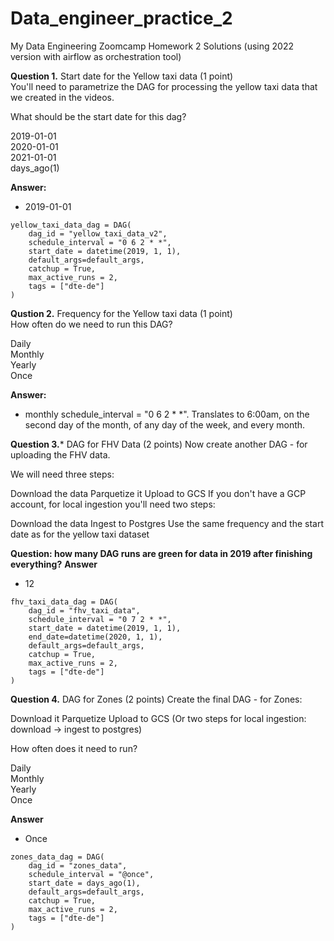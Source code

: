 # Data_engineer_practice_2
My Data Engineering Zoomcamp Homework 2 Solutions (using 2022 version with airflow as orchestration tool) 

**Question 1.**
Start date for the Yellow taxi data (1 point)  
You'll need to parametrize the DAG for processing the yellow taxi data that we created in the videos.  
  
What should be the start date for this dag?

2019-01-01  
2020-01-01  
2021-01-01  
days_ago(1)


**Answer:**
- 2019-01-01
  
```
yellow_taxi_data_dag = DAG(
    dag_id = "yellow_taxi_data_v2",
    schedule_interval = "0 6 2 * *",
    start_date = datetime(2019, 1, 1),
    default_args=default_args,
    catchup = True,
    max_active_runs = 2,
    tags = ["dte-de"]
)
```

**Qustion 2.**
Frequency for the Yellow taxi data (1 point)  
How often do we need to run this DAG?

Daily  
Monthly  
Yearly  
Once

**Answer:**
- monthly
 schedule_interval = "0 6 2 * *". Translates to 6:00am, on the second day of the month, of any day of the week, and every month.



**Question 3.***
DAG for FHV Data (2 points)
Now create another DAG - for uploading the FHV data.

We will need three steps:

Download the data
Parquetize it
Upload to GCS
If you don't have a GCP account, for local ingestion you'll need two steps:

Download the data
Ingest to Postgres
Use the same frequency and the start date as for the yellow taxi dataset

**Question: how many DAG runs are green for data in 2019 after finishing everything?**
**Answer**
- 12
```
fhv_taxi_data_dag = DAG(
    dag_id = "fhv_taxi_data",
    schedule_interval = "0 7 2 * *",
    start_date = datetime(2019, 1, 1),
    end_date=datetime(2020, 1, 1),
    default_args=default_args,
    catchup = True,
    max_active_runs = 2,
    tags = ["dte-de"]
)

```

**Question 4.**
DAG for Zones (2 points)
Create the final DAG - for Zones:

Download it
Parquetize
Upload to GCS
(Or two steps for local ingestion: download -> ingest to postgres)

How often does it need to run?

Daily  
Monthly  
Yearly  
Once

**Answer**
- Once
```
zones_data_dag = DAG(
    dag_id = "zones_data",
    schedule_interval = "@once",
    start_date = days_ago(1),
    default_args=default_args,
    catchup = True,
    max_active_runs = 2,
    tags = ["dte-de"]
)
```
